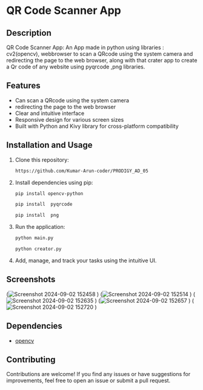 # QR Code Scanner App

## Description

QR Code Scanner App: An App made in python using libraries : cv2(opencv), webbrowser to scan a QRcode using the system camera and redirecting the page to the web browser, along with that crater app to create a Qr code of any website using pyqrcode ,png libraries.
## Features

- Can scan a QRcode using the system camera
- redirecting the page to the web browser
- Clear and intuitive interface
- Responsive design for various screen sizes
- Built with Python and Kivy library for cross-platform compatibility


## Installation and Usage

1. Clone this repository:

   ```bash
   https://github.com/Kumar-Arun-coder/PRODIGY_AD_05
   ```

2. Install dependencies using pip:

   ```bash
   pip install opencv-python
   ```
    ```bash
   pip install  pyqrcode
   ```
     ```bash
   pip install  png
   ```


3. Run the application:

   ```bash
   python main.py
   ```
   ```bash
   python creator.py
   ```

4. Add, manage, and track your tasks using the intuitive UI.

## Screenshots
(![Screenshot 2024-09-02 152458](https://github.com/user-attachments/assets/94cdfa61-0dff-4b0e-8892-03cd04de2963)
)
(![Screenshot 2024-09-02 152514](https://github.com/user-attachments/assets/bc4a78b9-cfa3-4645-86df-92a0f045eb15)
)
(![Screenshot 2024-09-02 152635](https://github.com/user-attachments/assets/5350e5b1-ecf9-4d17-b25c-3d126d44b435)
)
(![Screenshot 2024-09-02 152657](https://github.com/user-attachments/assets/125f0c55-2dfb-4fab-ad78-42b59135084f)
)
(![Screenshot 2024-09-02 152720](https://github.com/user-attachments/assets/584b7d03-34a7-42b0-9d07-f55631e45046)
)




## Dependencies

- [opencv](https://opencv.org/)
  

## Contributing

Contributions are welcome! If you find any issues or have suggestions for improvements, feel free to open an issue or submit a pull request.


